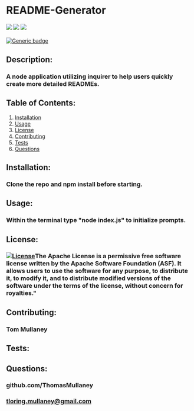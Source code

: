 # README-Generator
<div>
  <h4>
   </a>
   <a href="https://github.com/ThomasMullaney/README-Generator/stargazers"><img src="https://img.shields.io/github/stars/ThomasMullaney/README-Generator.svg?style=plasticr"/></a>
    <a href="https://github.com/ThomasMullaney/README-Generator/commits/master"><img src="https://img.shields.io/github/last-commit/ThomasMullaney/README-Generator.svg?style=plasticr"/></a>
        <a href="https://github.com/ThomasMullaney/README-Generator/commits/master"><img src="https://img.shields.io/github/commit-activity/y/ThomasMullaney/README-Generator.svg?style=plasticr"/></a>
    </h4>
    
   [![Generic badge](https://img.shields.io/badge/<SUBJECT>-<STATUS>-<COLOR>.svg)](https://shields.io/)

   ## Description:
   ### A node application utilizing inquirer to help users quickly create more detailed READMEs.

   ## Table of Contents:
     
   1. [Installation](#installation)
   2. [Usage](#usage)
   3. [License](#license)
   4. [Contributing](#contributing)
   5. [Tests](#tests)
   6. [Questions](#questions) 

   ## Installation: 
   ### Clone the repo and npm install before starting.

   ## Usage:
   ### Within the terminal type "node index.js" to initialize prompts.

   ## License:
   ### [![License](https://img.shields.io/badge/License-Apache%202.0-blue.svg)](https://opensource.org/licenses/Apache-2.0)The Apache License is a permissive free software license written by the Apache Software Foundation (ASF). It allows users to use the software for any purpose, to distribute it, to modify it, and to distribute modified versions of the software under the terms of the license, without concern for royalties."
    
   ## Contributing:
   ### Tom Mullaney

   ## Tests:
   ### 

    
   ## Questions:
   ### github.com/ThomasMullaney
   ### tloring.mullaney@gmail.com
    
